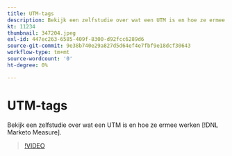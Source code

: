 ```yaml
---
title: UTM-tags
description: Bekijk een zelfstudie over wat een UTM is en hoe ze ermee werken [!DNL Marketo Measure].
kt: 11234
thumbnail: 347204.jpeg
exl-id: 447ec263-6585-409f-8300-d92fcc6289d6
source-git-commit: 9e38b740e29a827d5d64ef4e7fbf9e18dcf30643
workflow-type: tm+mt
source-wordcount: '0'
ht-degree: 0%

---
```


# UTM-tags

Bekijk een zelfstudie over wat een UTM is en hoe ze ermee werken [!DNL Marketo Measure].

>[!VIDEO](https://video.tv.adobe.com/v/347204/?quality=12&learn=on)
